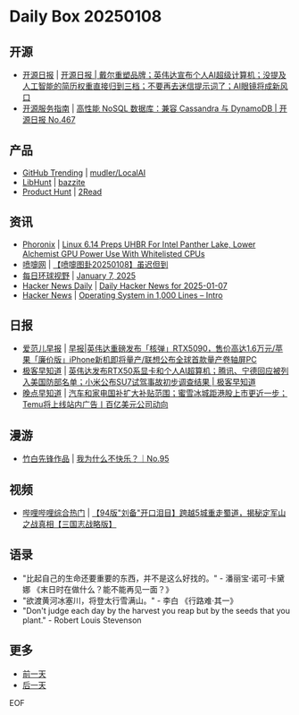 # Daily Box 20250108

## 开源
- [开源日报](https://www.oschina.net/news/column?columnId=25) | [开源日报 | 戴尔重塑品牌；英伟达宣布个人AI超级计算机；没提及人工智能的简历权重直接归到三档；不要再去迷信提示词了；AI眼镜将成新风口](https://www.oschina.net/news/328861)
- [开源服务指南](https://osguider.com/blog/) | [高性能 NoSQL 数据库：兼容 Cassandra 与 DynamoDB | 开源日报 No.467](https://osguider.com/blog/post/daily/daily-467/)

## 产品
- [GitHub Trending](https://github.com/trending?since=daily) | [mudler/LocalAI](https://github.com/mudler/LocalAI)
- [LibHunt](https://www.libhunt.com/) | [bazzite](https://www.libhunt.com/r/bazzite)
- [Product Hunt](https://www.producthunt.com) | [2Read ](https://www.producthunt.com/posts/2read-4)

## 资讯
- [Phoronix](https://www.phoronix.com/) | [Linux 6.14 Preps UHBR For Intel Panther Lake, Lower Alchemist GPU Power Use With Whitelisted CPUs](https://www.phoronix.com/news/Linux-6.14-Intel-UHBR-TB)
- [喷嚏网](http://www.dapenti.com/blog/blog.asp?subjectid=70&name=xilei) | [【喷嚏图卦20250108】虽迟但到](http://www.dapenti.com/blog/more.asp?name=xilei&id=183552)
- [每日环球视野](https://idai.ly/) | [January 7, 2025](http://m.idai.ly/se/a193iG?1736179200)
- [Hacker News Daily](https://www.daemonology.net/hn-daily/) | [Daily Hacker News for 2025-01-07](https://www.daemonology.net/hn-daily/2025-01-07.html)
- [Hacker News](https://news.ycombinator.com/front) | [Operating System in 1,000 Lines – Intro](https://news.ycombinator.com/item?id=42631873)

## 日报
- [爱范儿早报](https://www.ifanr.com/category/ifanrnews) | [早报|英伟达重磅发布「核弹」RTX5090，售价高达1.6万元/苹果「廉价版」iPhone新机即将量产/联想公布全球首款量产卷轴屏PC](https://www.ifanr.com/1611451)
- [极客早知道](https://www.geekpark.net/column/74) | [英伟达发布RTX50系显卡和个人AI超算机；腾讯、宁德回应被列入美国防部名单；小米公布SU7试驾事故初步调查结果 | 极客早知道](https://www.geekpark.net/news/345061)
- [晚点早知道](https://www.latepost.com/news/index?proma=3) | [汽车和家电国补扩大补贴范围；蜜雪冰城距港股上市更近一步；Temu将上线站内广告丨百亿美元公司动向](https://www.latepost.com/news/dj_detail?id=2727)

## 漫游
- [竹白先锋作品](https://www.zhubai.wiki/) | [我为什么不快乐？｜No.95](https://open.zhubai.wiki/a/l/t/z/pl/220525/2488713101219549184)

## 视频
- [哔哩哔哩综合热门](https://www.bilibili.com/v/popular/all/) | [【94版"刘备"开口泪目】跨越5城重走蜀道，揭秘定军山之战真相【三国志战略版】](https://b23.tv/BV1ZjrYYvEyU)

## 语录
- "比起自己的生命还要重要的东西，并不是这么好找的。" - 潘丽宝·诺可·卡黛娜 《末日时在做什么？能不能再见一面？》
- "欲渡黄河冰塞川，将登太行雪满山。" - 李白 《行路难·其一》
- "Don't judge each day by the harvest you reap but by the seeds that you plant." - Robert Louis Stevenson

## 更多
- [前一天](daily-box-20250107.md)
- [后一天](daily-box-20250109.md)

EOF